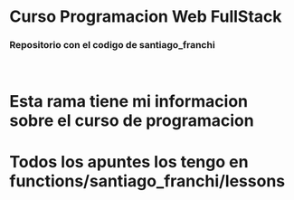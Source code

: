 # Curso Programacion Web FullStack

### Repositorio con el codigo de santiago_franchi

<br>

# Esta rama tiene mi informacion sobre el curso de programacion
# Todos los apuntes los tengo en functions/santiago_franchi/lessons


